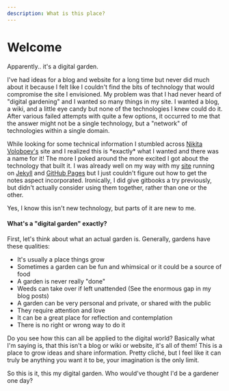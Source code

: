 ```yaml
---
description: What is this place?
---
```


# Welcome

Apparently.. it's a digital garden. &#x20;

I've had ideas for a blog and website for a long time but never did much about it because I felt like I couldn't find the bits of technology that would compromise the site I envisioned.  My problem was that I had never heard of "digital gardening" and I wanted so many things in my site.  I wanted a blog, a wiki, and a little eye candy but none of the technologies I knew could do it.  After various failed attempts with quite a few options, it occurred to me that the answer might not be a single technology, but a "network" of technologies within a single domain. &#x20;

While looking for some technical information I stumbled across [Nikita Voloboev's](https://wiki.nikitavoloboev.xyz) site and I realized this is \*exactly\* what I wanted and there was a name for it!  The more I poked around the more excited I got about the technology that built it.  I was already well on my way with my [site](technology/web/how-my-site-works.md) running on  [Jekyll](https://jekyllrb.com) and [GitHub Pages](https://guides.github.com/features/pages/) but I just couldn't figure out how to get the notes aspect incorporated.  Ironically, I did give gitbooks a try previously, but didn't actually consider using them together, rather than one or the other.

Yes, I know this isn't new technology, but parts of it are new to me.

#### What's a "digital garden" exactly? &#x20;

First, let's think about what an actual garden is.  Generally, gardens have these qualities:

* It's usually a place things grow
* Sometimes a garden can be fun and whimsical or it could be a source of food
* A garden is never really "done"
* Weeds can take over if left unattended (See the enormous gap in my blog posts)
* A garden can be very personal and private, or shared with the public
* They require attention and love
* It can be a great place for reflection and contemplation
* There is no right or wrong way to do it

Do you see how this can all be applied to the digital world?  Basically what I'm saying is, that this isn't a blog or wiki or website, it's all of them! This is a place to grow ideas and share information.  Pretty cliché, but I feel like it can truly be anything you want it to be, your imagination is the only limit. &#x20;

So this is it, this my digital garden.  Who would've thought I'd be a gardener one day?







